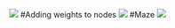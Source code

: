 ![](https://github.com/Patriciu1501/gifs/blob/main/New%20Project.gif)
#Adding weights to nodes
![](https://github.com/Patriciu1501/gifs/blob/main/New%20Project%20(1).gif)
#Maze
![](https://github.com/Patriciu1501/gifs/blob/main/New%20Project%20(2).gif)
